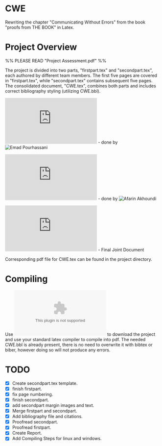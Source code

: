 # CWE
Rewriting the chapter "Communicating Without Errors" from the book "proofs from THE BOOK" in Latex.

# Project Overview

%% PLEASE READ "Project Assessment.pdf" %%

The project is divided into two parts, "firstpart.tex" and "secondpart.tex", each authored by different team members. The first five pages are covered in "firstpart.tex", while "secondpart.tex" contains subsequent five pages. The consolidated document, "CWE.tex", combines both parts and includes correct bibliography styling (utilizing CWE.bbl).

![firstpart.tex](https://github.com/xemadp/CWE/blob/main/firstpart.tex) - done by ![Emad Pourhassani](https://github.com/xemadp)

![secondpart.tex](https://github.com/xemadp/CWE/blob/main/secondpart.tex) - done by ![Afarin Akhoundi](https://github.com/afarin461)

![CWE.tex](https://github.com/xemadp/CWE/blob/main/CWE.tex) - Final Joint Document

Corresponding pdf file for CWE.tex can be found in the project directory.

# Compiling

Use ![this link](https://github.com/xemadp/CWE/archive/refs/heads/main.zip) to download the project and use your standard latex compiler to compile into pdf.
The needed CWE.bbl is already present, there is no need to overwrite it with bibtex or biber,
however doing so will not produce any errors.

# TODO

- [x] Create secondpart.tex template.
- [x] finish firstpart.
- [x] fix page numbering.
- [x] finish secondpart.
- [x] add secondpart margin images and text.
- [x] Merge firstpart and secondpart.
- [x] Add bibliography file and citations.
- [x] Proofread secondpart.
- [x] Proofread firstpart.
- [x] Create Report.
- [x] Add Compiling Steps for linux and windows.

